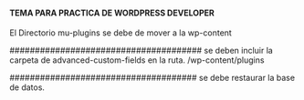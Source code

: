 #### TEMA PARA PRACTICA DE WORDPRESS DEVELOPER ###
El Directorio mu-plugins se debe de mover a la wp-content

######################################
se deben incluir la carpeta de advanced-custom-fields en la ruta. 
/wp-content/plugins


#####################################
se debe restaurar la base de datos. 

